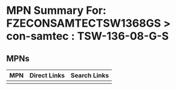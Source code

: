 



# MPN Summary For: FZECONSAMTECTSW1368GS > con-samtec : TSW-136-08-G-S

## MPNs
  

|MPN|Direct Links|Search Links|
| :--- | :--- | :--- |
||||
